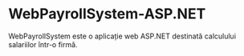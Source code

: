 # WebPayrollSystem-ASP.NET
WebPayrollSystem este o aplicație web ASP.NET destinată calculului salariilor într-o firmă.
